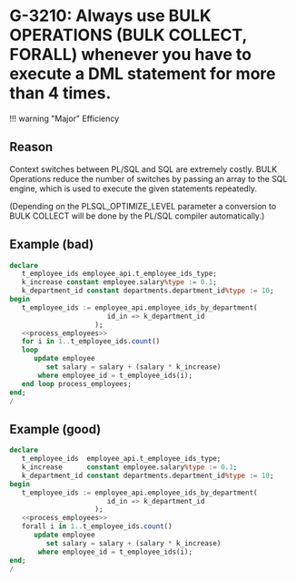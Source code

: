 # G-3210: Always use BULK OPERATIONS (BULK COLLECT, FORALL) whenever you have to execute a DML statement for more than 4 times.

!!! warning "Major"
    Efficiency

## Reason

Context switches between PL/SQL and SQL are extremely costly. BULK Operations reduce the number of switches by passing an array to the SQL engine, which is used to execute the given statements repeatedly.

(Depending on the PLSQL_OPTIMIZE_LEVEL parameter a conversion to BULK COLLECT will be done by the PL/SQL compiler automatically.)

## Example (bad)

```sql
declare
   t_employee_ids employee_api.t_employee_ids_type;
   k_increase constant employee.salary%type := 0.1;
   k_department_id constant departments.department_id%type := 10;
begin
   t_employee_ids := employee_api.employee_ids_by_department(
                        id_in => k_department_id
                     );
   <<process_employees>>
   for i in 1..t_employee_ids.count()
   loop
      update employee
         set salary = salary + (salary * k_increase)
       where employee_id = t_employee_ids(i);
   end loop process_employees;
end;
/
```

## Example (good)

```sql
declare
   t_employee_ids  employee_api.t_employee_ids_type;
   k_increase      constant employee.salary%type := 0.1;
   k_department_id constant departments.department_id%type := 10;
begin
   t_employee_ids := employee_api.employee_ids_by_department(
                        id_in => k_department_id
                     );
   <<process_employees>>
   forall i in 1..t_employee_ids.count()
      update employee
         set salary = salary + (salary * k_increase)
       where employee_id = t_employee_ids(i);
end;
/
```
